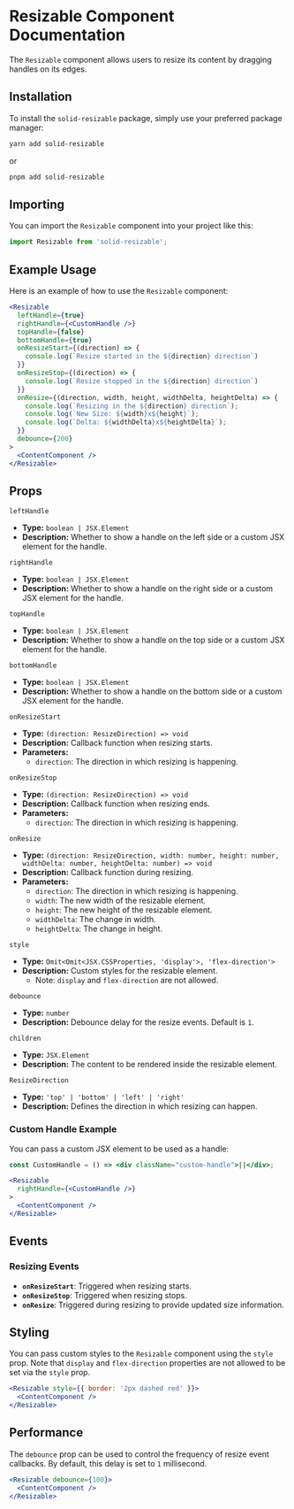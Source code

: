 # Resizable Component Documentation

The `Resizable` component allows users to resize its content by dragging handles on its edges.

## Installation
To install the `solid-resizable` package, simply use your preferred package manager:

```bash
yarn add solid-resizable
```

or

```bash
pnpm add solid-resizable

```

## Importing

You can import the `Resizable` component into your project like this:

```jsx
import Resizable from 'solid-resizable';
```

## Example Usage

Here is an example of how to use the `Resizable` component:

```jsx
<Resizable
  leftHandle={true}
  rightHandle={<CustomHandle />}
  topHandle={false}
  bottomHandle={true}
  onResizeStart={(direction) => {
    console.log(`Resize started in the ${direction} direction`)
  }}
  onResizeStop={(direction) => {
    console.log(`Resize stopped in the ${direction} direction`)
  }}
  onResize={(direction, width, height, widthDelta, heightDelta) => {
    console.log(`Resizing in the ${direction} direction`);
    console.log(`New Size: ${width}x${height}`);
    console.log(`Delta: ${widthDelta}x${heightDelta}`);
  }}
  debounce={200}
>
  <ContentComponent />
</Resizable>
```

## Props

`leftHandle`

- **Type:** `boolean | JSX.Element`
- **Description:** Whether to show a handle on the left side or a custom JSX element for the handle.

`rightHandle`

- **Type:** `boolean | JSX.Element`
- **Description:** Whether to show a handle on the right side or a custom JSX element for the handle.

`topHandle`

- **Type:** `boolean | JSX.Element`
- **Description:** Whether to show a handle on the top side or a custom JSX element for the handle.

`bottomHandle`

- **Type:** `boolean | JSX.Element`
- **Description:** Whether to show a handle on the bottom side or a custom JSX element for the handle.

`onResizeStart`

- **Type:** `(direction: ResizeDirection) => void`
- **Description:** Callback function when resizing starts.
- **Parameters:**
  - `direction`: The direction in which resizing is happening.

`onResizeStop`

- **Type:** `(direction: ResizeDirection) => void`
- **Description:** Callback function when resizing ends.
- **Parameters:**
  - `direction`: The direction in which resizing is happening.

`onResize`

- **Type:** `(direction: ResizeDirection, width: number, height: number, widthDelta: number, heightDelta: number) => void`
- **Description:** Callback function during resizing.
- **Parameters:**
  - `direction`: The direction in which resizing is happening.
  - `width`: The new width of the resizable element.
  - `height`: The new height of the resizable element.
  - `widthDelta`: The change in width.
  - `heightDelta`: The change in height.

`style`

- **Type:** `Omit<Omit<JSX.CSSProperties, 'display'>, 'flex-direction'>`
- **Description:** Custom styles for the resizable element.
  - Note: `display` and `flex-direction` are not allowed.

`debounce`

- **Type:** `number`
- **Description:** Debounce delay for the resize events. Default is `1`.

`children`

- **Type:** `JSX.Element`
- **Description:** The content to be rendered inside the resizable element.

`ResizeDirection`
- **Type:** `'top' | 'bottom' | 'left' | 'right'`
- **Description:** Defines the direction in which resizing can happen.

### Custom Handle Example

You can pass a custom JSX element to be used as a handle:

```jsx
const CustomHandle = () => <div className="custom-handle">||</div>;

<Resizable
  rightHandle={<CustomHandle />}
>
  <ContentComponent />
</Resizable>
```

## Events

### Resizing Events

- **`onResizeStart`**: Triggered when resizing starts.
- **`onResizeStop`**: Triggered when resizing stops.
- **`onResize`**: Triggered during resizing to provide updated size information.

## Styling

You can pass custom styles to the `Resizable` component using the `style` prop. Note that `display` and `flex-direction` properties are not allowed to be set via the `style` prop.

```jsx
<Resizable style={{ border: '2px dashed red' }}>
  <ContentComponent />
</Resizable>
```

## Performance

The `debounce` prop can be used to control the frequency of resize event callbacks. By default, this delay is set to `1` millisecond.

```jsx
<Resizable debounce={100}>
  <ContentComponent />
</Resizable>
```
